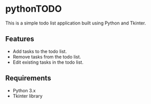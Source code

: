 # pythonTODO
This is a simple todo list application built using Python and Tkinter.

## Features

- Add tasks to the todo list.
- Remove tasks from the todo list.
- Edit existing tasks in the todo list.

## Requirements

- Python 3.x
- Tkinter library




